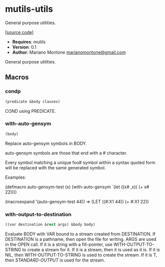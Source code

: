 # mutils-utils

General purpose utilities.

[[source code]](../mutils-utils.lisp)

- **Requires**: mutils
- **Version**: 0.1
- **Author**: Mariano Montone <marianomontone@gmail.com>


 General purpose utilities.



## Macros
### condp

```lisp
(predicate &body clauses)
```

COND using PREDICATE.





### with-auto-gensym

```lisp
(body)
```

Replace auto-gensym symbols in BODY.



auto-gensym symbols are those that end with a # character.

Every symbol matching a unique foo# symbol within a syntax quoted form will be replaced with the same generated symbol.

Examples:

(defmacro auto-gensym-test (x)
  (with-auto-gensym
    `(let ((x# ,x))
       (+ x# 22))))

(macroexpand '(auto-gensym-test 44)) =>
(LET ((#:X1 44))
  (+ #:X1 22))

### with-output-to-destination

```lisp
((var destination &rest args) &body body)
```

Evaluate BODY with VAR bound to a stream created from DESTINATION.
If DESTINATION is a pathname, then open the file for writing. ARGS are used in the OPEN call.
If it is a string with a fill-pointer, use WITH-OUTPUT-TO-STRING to create a stream for it.
If it is a stream, then it is used as it is.
If it is NIL, then WITH-OUTPUT-TO-STRING is used to create the stream.
If it is T, then *STANDARD-OUTPUT* is used for the stream.





